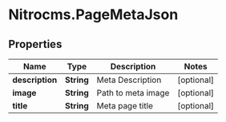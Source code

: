 # Nitrocms.PageMetaJson

## Properties

Name | Type | Description | Notes
------------ | ------------- | ------------- | -------------
**description** | **String** | Meta Description | [optional] 
**image** | **String** | Path to meta image | [optional] 
**title** | **String** | Meta page title | [optional] 


